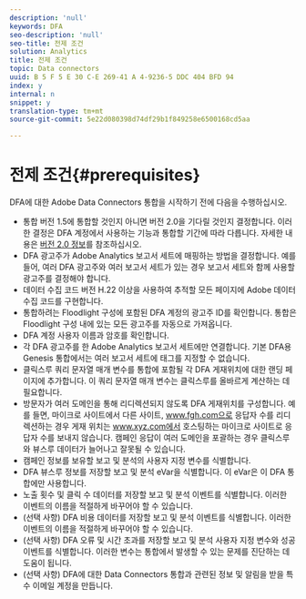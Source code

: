 ```yaml
---
description: 'null'
keywords: DFA
seo-description: 'null'
seo-title: 전제 조건
solution: Analytics
title: 전제 조건
topic: Data connectors
uuid: B 5 F 5 E 30 C-E 269-41 A 4-9236-5 DDC 404 BFD 94
index: y
internal: n
snippet: y
translation-type: tm+mt
source-git-commit: 5e22d080398d74df29b1f849258e6500168cd5aa

---
```



# 전제 조건{#prerequisites}

DFA에 대한 Adobe Data Connectors 통합을 시작하기 전에 다음을 수행하십시오.

* 통합 버전 1.5에 통합할 것인지 아니면 버전 2.0을 기다릴 것인지 결정합니다. 이러한 결정은 DFA 계정에서 사용하는 기능과 통합할 기간에 따라 다릅니다. 자세한 내용은 [버전 2.0 정보](../dfa-data-connector-analytics/dfa-version-differences.md#concept-2c7d6a6ab8524dccad96ea0c17228664)를 참조하십시오.
* DFA 광고주가 Adobe Analytics 보고서 세트에 매핑하는 방법을 결정합니다. 예를 들어, 여러 DFA 광고주와 여러 보고서 세트가 있는 경우 보고서 세트와 함께 사용할 광고주를 결정해야 합니다.
* 데이터 수집 코드 버전 H.22 이상을 사용하여 추적할 모든 페이지에 Adobe 데이터 수집 코드를 구현합니다.
* 통합하려는 Floodlight 구성에 포함된 DFA 계정의 광고주 ID를 확인합니다. 통합은 Floodlight 구성 내에 있는 모든 광고주를 자동으로 가져옵니다.
* DFA 계정 사용자 이름과 암호를 확인합니다.
* 각 DFA 광고주를 한 Adobe Analytics 보고서 세트에만 연결합니다. 기본 DFA용 Genesis 통합에서는 여러 보고서 세트에 태그를 지정할 수 없습니다.
* 클릭스루 쿼리 문자열 매개 변수를 통합에 포함될 각 DFA 게재위치에 대한 랜딩 페이지에 추가합니다. 이 쿼리 문자열 매개 변수는 클릭스루를 올바르게 계산하는 데 필요합니다.
* 방문자가 여러 도메인을 통해 리디렉션되지 않도록 DFA 게재위치를 구성합니다. 예를 들면, 마이크로 사이트에서 다른 사이트, www.fgh.com으로 응답자 수를 리디렉션하는 경우 게재 위치는 www.xyz.com에서 호스팅하는 마이크로 사이트로 응답자 수를 보내지 않습니다. 캠페인 응답이 여러 도메인을 포괄하는 경우 클릭스루와 뷰스루 데이터가 늘어나고 잘못될 수 있습니다.
* 캠페인 정보를 보유할 보고 및 분석의 사용자 지정 변수를 식별합니다.
* DFA 뷰스루 정보를 저장할 보고 및 분석 eVar을 식별합니다. 이 eVar은 이 DFA 통합에만 사용합니다.
* 노출 횟수 및 클릭 수 데이터를 저장할 보고 및 분석 이벤트를 식별합니다. 이러한 이벤트의 이름을 적절하게 바꾸어야 할 수 있습니다.
* (선택 사항) DFA 비용 데이터를 저장할 보고 및 분석 이벤트를 식별합니다. 이러한 이벤트의 이름을 적절하게 바꾸어야 할 수 있습니다.
* (선택 사항) DFA 오류 및 시간 초과를 저장할 보고 및 분석 사용자 지정 변수와 성공 이벤트를 식별합니다. 이러한 변수는 통합에서 발생할 수 있는 문제를 진단하는 데 도움이 됩니다.
* (선택 사항) DFA에 대한 Data Connectors 통합과 관련된 정보 및 알림을 받을 특수 이메일 계정을 만듭니다.

